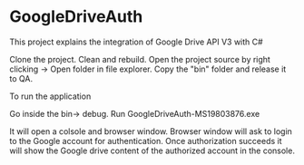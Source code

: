 # GoogleDriveAuth
This project explains the integration of Google Drive API V3 with C#

Clone the project.
Clean and rebuild.
Open the project source by right clicking -> Open folder in file explorer.
Copy the "bin" folder and release it to QA.

To run the application

Go inside the bin-> debug.
Run GoogleDriveAuth-MS19803876.exe

It will open a colsole and browser window.
Browser window will ask to login to the Google account for authentication.
Once authorization succeeds it will show the Google drive content of the authorized account in the console.
